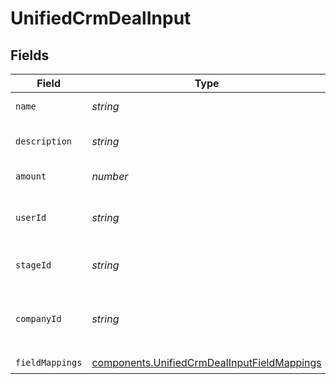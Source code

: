# UnifiedCrmDealInput


## Fields

| Field                                                                                                      | Type                                                                                                       | Required                                                                                                   | Description                                                                                                |
| ---------------------------------------------------------------------------------------------------------- | ---------------------------------------------------------------------------------------------------------- | ---------------------------------------------------------------------------------------------------------- | ---------------------------------------------------------------------------------------------------------- |
| `name`                                                                                                     | *string*                                                                                                   | :heavy_check_mark:                                                                                         | The name of the deal                                                                                       |
| `description`                                                                                              | *string*                                                                                                   | :heavy_check_mark:                                                                                         | The description of the deal                                                                                |
| `amount`                                                                                                   | *number*                                                                                                   | :heavy_check_mark:                                                                                         | The amount of the deal                                                                                     |
| `userId`                                                                                                   | *string*                                                                                                   | :heavy_minus_sign:                                                                                         | The UUID of the user who is on the deal                                                                    |
| `stageId`                                                                                                  | *string*                                                                                                   | :heavy_minus_sign:                                                                                         | The UUID of the stage of the deal                                                                          |
| `companyId`                                                                                                | *string*                                                                                                   | :heavy_minus_sign:                                                                                         | The UUID of the company tied to the deal                                                                   |
| `fieldMappings`                                                                                            | [components.UnifiedCrmDealInputFieldMappings](../../models/components/unifiedcrmdealinputfieldmappings.md) | :heavy_check_mark:                                                                                         | N/A                                                                                                        |